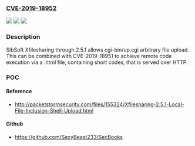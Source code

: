 ### [CVE-2019-18952](https://cve.mitre.org/cgi-bin/cvename.cgi?name=CVE-2019-18952)
![](https://img.shields.io/static/v1?label=Product&message=n%2Fa&color=blue)
![](https://img.shields.io/static/v1?label=Version&message=n%2Fa&color=blue)
![](https://img.shields.io/static/v1?label=Vulnerability&message=n%2Fa&color=brighgreen)

### Description

SibSoft Xfilesharing through 2.5.1 allows cgi-bin/up.cgi arbitrary file upload. This can be combined with CVE-2019-18951 to achieve remote code execution via a .html file, containing short codes, that is served over HTTP.

### POC

#### Reference
- http://packetstormsecurity.com/files/155324/Xfilesharing-2.5.1-Local-File-Inclusion-Shell-Upload.html

#### Github
- https://github.com/SexyBeast233/SecBooks

